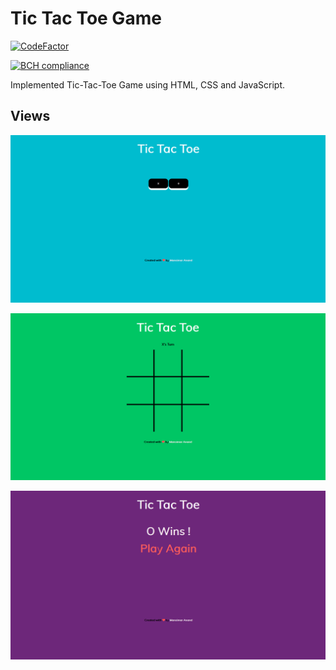 # Tic Tac Toe Game

[![CodeFactor](https://www.codefactor.io/repository/github/anandman03/tic-tac-toe-game/badge)](https://www.codefactor.io/repository/github/anandman03/tic-tac-toe-game)

[![BCH compliance](https://bettercodehub.com/edge/badge/anandman03/tic-tac-toe-Game?branch=master)](https://bettercodehub.com/)

Implemented Tic-Tac-Toe Game using HTML, CSS and JavaScript.

## Views

![Start Screen](https://github.com/anandman03/tic-tac-toe-Game/blob/master/images/start.PNG)

![Game Screen](https://github.com/anandman03/tic-tac-toe-Game/blob/master/images/game.PNG)

![End Screen](https://github.com/anandman03/tic-tac-toe-Game/blob/master/images/end.PNG)